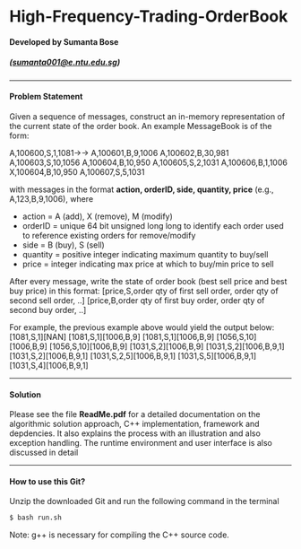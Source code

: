 # High-Frequency-Trading-OrderBook
#### Developed by Sumanta Bose  
##### ([sumanta001@e.ntu.edu.sg](mailto:sumanta001@e.ntu.edu.sg))
------
#### Problem Statement
Given a sequence of messages, construct an in-memory representation of the current state of the order book. An example MessageBook is of the form:

A,100600,S,1,1081→→
A,100601,B,9,1006
A,100602,B,30,981
A,100603,S,10,1056
A,100604,B,10,950
A,100605,S,2,1031
A,100606,B,1,1006
X,100604,B,10,950
A,100607,S,5,1031

with messages in the format **action, orderID, side, quantity, price** (e.g., A,123,B,9,1006), where

- action = A (add), X (remove), M (modify)
- orderID = unique 64 bit unsigned long long to identify each order used to reference existing orders for remove/modify
- side = B (buy), S (sell)
- quantity = positive integer indicating maximum quantity to buy/sell
- price = integer indicating max price at which to buy/min price to sell

After every message, write the state of order book (best sell price and best buy price) in this format:
[price,S,order qty of first sell order, order qty of second sell order, ..]
[price,B,order qty of first buy order, order qty of second buy order, ..]

For example, the previous example above would yield the output below:
[1081,S,1][NAN]
[1081,S,1][1006,B,9]
[1081,S,1][1006,B,9]
[1056,S,10][1006,B,9]
[1056,S,10][1006,B,9]
[1031,S,2][1006,B,9]
[1031,S,2][1006,B,9,1]
[1031,S,2][1006,B,9,1]
[1031,S,2,5][1006,B,9,1]
[1031,S,5][1006,B,9,1]
[1031,S,4][1006,B,9,1]

------
#### Solution

Please see the file **ReadMe.pdf** for a detailed documentation on the algorithmic solution approach, C++ implementation, framework and depdencies. It also explains the process with an illustration and also exception handling. The runtime environment and user interface is also discussed in detail

------
#### How to use this Git?
Unzip the downloaded Git and run the following command in the terminal

```sh
$ bash run.sh
```
Note: g++ is necessary for compiling the C++ source code.